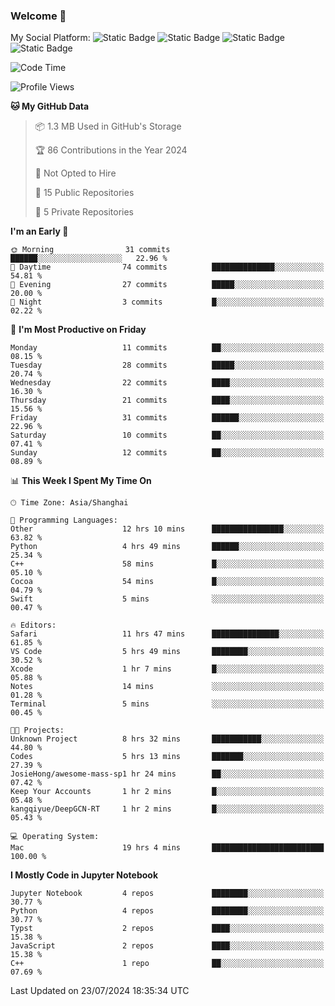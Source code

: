 ### Welcome 👋

<!--
**CheneyNine/CheneyNine** is a ✨ _special_ ✨ repository because its `README.md` (this file) appears on your GitHub profile.

Here are some ideas to get you started:

- 🔭 I’m currently working on ...
- 🌱 I’m currently learning ...
- 👯 I’m looking to collaborate on ...
- 🤔 I’m looking for help with ...
- 💬 Ask me about ...
- 📫 How to reach me: ...
- 😄 Pronouns: ...
- ⚡ Fun fact: ...
-->

My Social Platform:
![Static Badge](https://img.shields.io/badge/_-CheneyNine-black?style=flat&logo=Github&logoColor=white&cacheSeconds=https%3A%2F%2Fgithub.com%2FCheneyNine)
![Static Badge](https://img.shields.io/badge/_-cheneynine.top-purple?style=flat&logo=googlehome&logoColor=white&link=https%3A%2F%2Fwww.cheneynine.top)
![Static Badge](https://img.shields.io/badge/_-CQU__Cheney-green?style=flat&logo=wechat&logoColor=white&link=https%3A%2F%2Fwww.linkedin.com%2Fin%2Fyinan-chen-9b09202b9%2F)
![Static Badge](https://img.shields.io/badge/_-Cheney-blue?style=flat&logo=linkedin&logoColor=white&link=https%3A%2F%2Fwww.linkedin.com%2Fin%2Fyinan-chen-9b09202b9%2F)


<!--START_SECTION:waka-->
![Code Time](http://img.shields.io/badge/Code%20Time-211%20hrs%2045%20mins-blue)

![Profile Views](http://img.shields.io/badge/Profile%20Views-0-blue)

**🐱 My GitHub Data** 

> 📦 1.3 MB Used in GitHub's Storage 
 > 
> 🏆 86 Contributions in the Year 2024
 > 
> 🚫 Not Opted to Hire
 > 
> 📜 15 Public Repositories 
 > 
> 🔑 5 Private Repositories 
 > 
**I'm an Early 🐤** 

```text
🌞 Morning                31 commits          ██████░░░░░░░░░░░░░░░░░░░   22.96 % 
🌆 Daytime                74 commits          ██████████████░░░░░░░░░░░   54.81 % 
🌃 Evening                27 commits          █████░░░░░░░░░░░░░░░░░░░░   20.00 % 
🌙 Night                  3 commits           █░░░░░░░░░░░░░░░░░░░░░░░░   02.22 % 
```
📅 **I'm Most Productive on Friday** 

```text
Monday                   11 commits          ██░░░░░░░░░░░░░░░░░░░░░░░   08.15 % 
Tuesday                  28 commits          █████░░░░░░░░░░░░░░░░░░░░   20.74 % 
Wednesday                22 commits          ████░░░░░░░░░░░░░░░░░░░░░   16.30 % 
Thursday                 21 commits          ████░░░░░░░░░░░░░░░░░░░░░   15.56 % 
Friday                   31 commits          ██████░░░░░░░░░░░░░░░░░░░   22.96 % 
Saturday                 10 commits          ██░░░░░░░░░░░░░░░░░░░░░░░   07.41 % 
Sunday                   12 commits          ██░░░░░░░░░░░░░░░░░░░░░░░   08.89 % 
```


📊 **This Week I Spent My Time On** 

```text
🕑︎ Time Zone: Asia/Shanghai

💬 Programming Languages: 
Other                    12 hrs 10 mins      ████████████████░░░░░░░░░   63.82 % 
Python                   4 hrs 49 mins       ██████░░░░░░░░░░░░░░░░░░░   25.34 % 
C++                      58 mins             █░░░░░░░░░░░░░░░░░░░░░░░░   05.10 % 
Cocoa                    54 mins             █░░░░░░░░░░░░░░░░░░░░░░░░   04.79 % 
Swift                    5 mins              ░░░░░░░░░░░░░░░░░░░░░░░░░   00.47 % 

🔥 Editors: 
Safari                   11 hrs 47 mins      ███████████████░░░░░░░░░░   61.85 % 
VS Code                  5 hrs 49 mins       ████████░░░░░░░░░░░░░░░░░   30.52 % 
Xcode                    1 hr 7 mins         █░░░░░░░░░░░░░░░░░░░░░░░░   05.88 % 
Notes                    14 mins             ░░░░░░░░░░░░░░░░░░░░░░░░░   01.28 % 
Terminal                 5 mins              ░░░░░░░░░░░░░░░░░░░░░░░░░   00.45 % 

🐱‍💻 Projects: 
Unknown Project          8 hrs 32 mins       ███████████░░░░░░░░░░░░░░   44.80 % 
Codes                    5 hrs 13 mins       ███████░░░░░░░░░░░░░░░░░░   27.39 % 
JosieHong/awesome-mass-sp1 hr 24 mins        ██░░░░░░░░░░░░░░░░░░░░░░░   07.42 % 
Keep Your Accounts       1 hr 2 mins         █░░░░░░░░░░░░░░░░░░░░░░░░   05.48 % 
kangqiyue/DeepGCN-RT     1 hr 2 mins         █░░░░░░░░░░░░░░░░░░░░░░░░   05.43 % 

💻 Operating System: 
Mac                      19 hrs 4 mins       █████████████████████████   100.00 % 
```

**I Mostly Code in Jupyter Notebook** 

```text
Jupyter Notebook         4 repos             ████████░░░░░░░░░░░░░░░░░   30.77 % 
Python                   4 repos             ████████░░░░░░░░░░░░░░░░░   30.77 % 
Typst                    2 repos             ████░░░░░░░░░░░░░░░░░░░░░   15.38 % 
JavaScript               2 repos             ████░░░░░░░░░░░░░░░░░░░░░   15.38 % 
C++                      1 repo              ██░░░░░░░░░░░░░░░░░░░░░░░   07.69 % 
```




 Last Updated on 23/07/2024 18:35:34 UTC
<!--END_SECTION:waka-->


